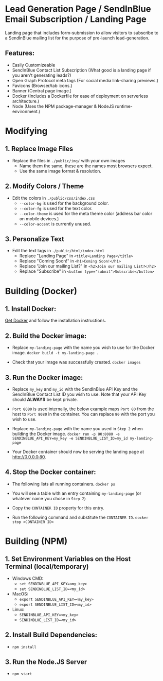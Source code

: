 # Lead Generation Page / SendInBlue Email Subscription / Landing Page
Landing page that includes form-submission to
allow visitors to subscribe to a SendInBlue mailing list
for the purpose of pre-launch lead-generation.

## Features:
- Easily Customizeable
- SendInBlue Contact List Subscription (What good is a landing page if you aren't generating leads?)
- Open Graph Protocol meta tags (For social media link-sharing previews.)
- Favicons (Browser/tab icons.)
- Banner (Central page image.)
- Docker (Includes a Dockerfile for ease of deployment on serverless architecture.)
- Node (Uses the NPM package-manager & NodeJS runtime-environment.)

# Modifying

## 1. Replace Image Files
- Replace the files in  `./public/img/` with your own images
  - Name them the same, these are the names most browsers expect.
  - Use the same image format & resolution.

## 2. Modify Colors / Theme
- Edit the colors in `./public/css/index.css`
  - `--color-bg` is used for the background color.
  - `--color-fg` is used for the text color.
  - `--color-theme` is used for the meta theme color (address bar color on mobile devices.)
  - `--color-accent` is currently unused.

## 3. Personalize Text
- Edit the text tags in `./public/html/index.html`
  - Replace "Landing Page" in `<title>Landing Page</title>`
  - Replace "Coming Soon!" in `<h1>Coming Soon!</h1>`
  - Replace "Join our mailing List?" in `<h2>Join our mailing List?</h2>`
  - Replace "Subscribe" in `<button type="submit">Subscribe</button>`

# Building (Docker)

## 1. Install Docker:

[Get Docker](https://docs.docker.com/get-docker) and follow the installation instructions.

## 2. Build the Docker image:
- Replace `my-landing-page` with the name you wish to use for the Docker image.
`docker build -t my-landing-page .`

- Check that your image was successfully created.
`docker images`

## 3. Run the Docker image:
- Replace `my_key` and `my_id` with the SendInBlue API Key and the
SendInBlue Contact List ID you wish to use.
Note that your API Key should **ALWAYS** be kept private.

- `Port 8080` is used internally, the below example maps `Port 80`
from the host to `Port 8080` in the container.
You can replace `80` with the port you wish to use.

- Replace `my-landing-page` with the name you used in `Step 2` when building the Docker image.
`docker run -p 80:8080 -e SENDINBLUE_API_KEY=my_key -e SENDINBLUE_LIST_ID=my_id my-landing-page`

- Your Docker container should now be serving the landing page at http://0.0.0.0:80.

## 4. Stop the Docker container:
- The following lists all running containers.
`docker ps`

- You will see a table with an entry containing `my-landing-page` (or whatever name you chose in `Step 2`)
- Copy the `CONTAINER ID` property for this entry.
- Run the following command and substitute the `CONTAINER ID`.
`docker stop <CONTAINER ID>`


# Building (NPM)

## 1. Set Environment Variables on the Host Terminal (local/temporary)
- Windows CMD:
  - `set SENDINBLUE_API_KEY=<my_key>`
  - `set SENDINBLUE_LIST_ID=<my_id>`
- MacOS:
  - `export SENDINBLUE_API_KEY=<my_key>`
  - `export SENDINBLUE_LIST_ID=<my_id>`
- Linux:
  - `SENDINBLUE_API_KEY=<my_key>`
  - `SENDINBLUE_LIST_ID=<my_id>`

## 2. Install Build Dependencies:
- `npm install`

## 3. Run the Node.JS Server
- `npm start`
